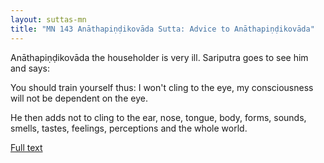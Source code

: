 ```yaml
---
layout: suttas-mn
title: "MN 143 Anāthapiṇḍikovāda Sutta: Advice to Anāthapiṇḍikovāda"
---
```



Anāthapiṇḍikovāda the householder is very ill. Sariputra goes to see him and says:


You should train yourself thus: I won't cling to the eye, my consciousness will not be dependent on the eye.  

He then adds not to cling to the ear, nose, tongue, body, forms, sounds, smells, tastes, feelings, perceptions and the whole world.

[Full text](https://www.dhammatalks.org/suttas/MN/MN143.html)  
